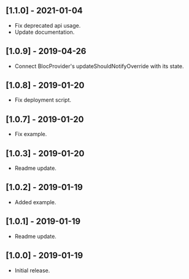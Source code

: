 ## [1.1.0] - 2021-01-04

- Fix deprecated api usage.
- Update documentation.

## [1.0.9] - 2019-04-26

- Connect BlocProvider's updateShouldNotifyOverride with its state.

## [1.0.8] - 2019-01-20

- Fix deployment script.

## [1.0.7] - 2019-01-20

- Fix example.

## [1.0.3] - 2019-01-20

- Readme update.

## [1.0.2] - 2019-01-19

- Added example.

## [1.0.1] - 2019-01-19

- Readme update.

## [1.0.0] - 2019-01-19

- Initial release.
